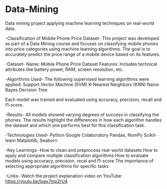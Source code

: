 # Data-Mining
Data mining project applying machine learning techniques on real-world data.

-Classification of Mobile Phone Price Dataset-
This project was developed as part of a Data Mining course and focuses on classifying mobile phones into price categories using machine learning algorithms. The goal is to accurately predict the price range of a mobile device based on its features.

-Dataset-
Name: Mobile Phone Price Dataset
Features: Includes technical attributes like battery power, RAM, screen resolution, etc.

-Algorithms Used-
The following supervised learning algorithms were applied:
Support Vector Machine (SVM)
K-Nearest Neighbors (KNN)
Naive Bayes
Decision Tree

Each model was trained and evaluated using accuracy, precision, recall and f1-score.

-Results-
All models showed varying degrees of success in classifying the phones. The results highlight the differences in how each algorithm handles the dataset and which one performs best for this classification task.

-Technologies Used-
Python
Google Colaboratory
Pandas, NumPy
Scikit-learn
Matplotlib, Seaborn

-Key Learnings-
How to clean and preprocess real-world datasets
How to apply and compare multiple classification algorithms
How to evaluate models using accuracy, precision, recal and f1-score
The importance of selecting appropriate algorithms for specific tasks

-Links-
Watch the project explanation video on YouTube: https://youtu.be/Iuax7mp2rU4
